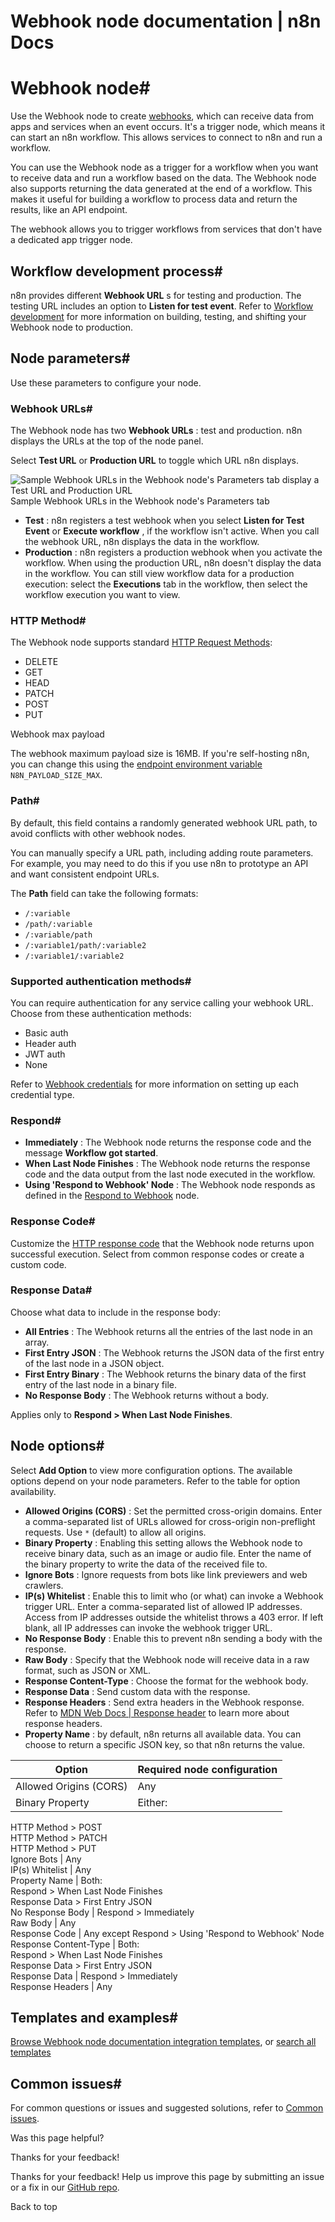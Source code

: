 # Webhook node documentation | n8n Docs

[ ](https://github.com/n8n-io/n8n-docs/edit/main/docs/integrations/builtin/core-nodes/n8n-nodes-base.webhook/index.md "Edit this page")

# Webhook node#

Use the Webhook node to create [webhooks](https://en.wikipedia.org/wiki/Webhook), which can receive data from apps and services when an event occurs. It's a trigger node, which means it can start an n8n workflow. This allows services to connect to n8n and run a workflow.

You can use the Webhook node as a trigger for a workflow when you want to receive data and run a workflow based on the data. The Webhook node also supports returning the data generated at the end of a workflow. This makes it useful for building a workflow to process data and return the results, like an API endpoint.

The webhook allows you to trigger workflows from services that don't have a dedicated app trigger node.

## Workflow development process#

n8n provides different **Webhook URL** s for testing and production. The testing URL includes an option to **Listen for test event**. Refer to [Workflow development](workflow-development/) for more information on building, testing, and shifting your Webhook node to production.

## Node parameters#

Use these parameters to configure your node.

### Webhook URLs#

The Webhook node has two **Webhook URLs** : test and production. n8n displays the URLs at the top of the node panel.

Select **Test URL** or **Production URL** to toggle which URL n8n displays.

![Sample Webhook URLs in the Webhook node's Parameters tab display a Test URL and Production URL](../../../../_images/integrations/builtin/core-nodes/webhook/webhook-urls.png) Sample Webhook URLs in the Webhook node's Parameters tab

  * **Test** : n8n registers a test webhook when you select **Listen for Test Event** or **Execute workflow** , if the workflow isn't active. When you call the webhook URL, n8n displays the data in the workflow.
  * **Production** : n8n registers a production webhook when you activate the workflow. When using the production URL, n8n doesn't display the data in the workflow. You can still view workflow data for a production execution: select the **Executions** tab in the workflow, then select the workflow execution you want to view.

### HTTP Method#

The Webhook node supports standard [HTTP Request Methods](https://developer.mozilla.org/en-US/docs/Web/HTTP/Methods):

  * DELETE
  * GET
  * HEAD
  * PATCH
  * POST
  * PUT

Webhook max payload

The webhook maximum payload size is 16MB. If you're self-hosting n8n, you can change this using the [endpoint environment variable](../../../../hosting/configuration/environment-variables/endpoints/) `N8N_PAYLOAD_SIZE_MAX`.

### Path#

By default, this field contains a randomly generated webhook URL path, to avoid conflicts with other webhook nodes. 

You can manually specify a URL path, including adding route parameters. For example, you may need to do this if you use n8n to prototype an API and want consistent endpoint URLs.

The **Path** field can take the following formats:

  * `/:variable`
  * `/path/:variable`
  * `/:variable/path`
  * `/:variable1/path/:variable2`
  * `/:variable1/:variable2`

### Supported authentication methods#

You can require authentication for any service calling your webhook URL. Choose from these authentication methods:

  * Basic auth
  * Header auth
  * JWT auth
  * None

Refer to [Webhook credentials](../../credentials/webhook/) for more information on setting up each credential type.

### Respond#

  * **Immediately** : The Webhook node returns the response code and the message **Workflow got started**.
  * **When Last Node Finishes** : The Webhook node returns the response code and the data output from the last node executed in the workflow.
  * **Using 'Respond to Webhook' Node** : The Webhook node responds as defined in the [Respond to Webhook](../n8n-nodes-base.respondtowebhook/) node.

### Response Code#

Customize the [HTTP response code](https://developer.mozilla.org/en-US/docs/Web/HTTP/Status) that the Webhook node returns upon successful execution. Select from common response codes or create a custom code.

### Response Data#

Choose what data to include in the response body:

  * **All Entries** : The Webhook returns all the entries of the last node in an array.
  * **First Entry JSON** : The Webhook returns the JSON data of the first entry of the last node in a JSON object.
  * **First Entry Binary** : The Webhook returns the binary data of the first entry of the last node in a binary file.
  * **No Response Body** : The Webhook returns without a body.

Applies only to **Respond > When Last Node Finishes**.

## Node options#

Select **Add Option** to view more configuration options. The available options depend on your node parameters. Refer to the table for option availability.

  * **Allowed Origins (CORS)** : Set the permitted cross-origin domains. Enter a comma-separated list of URLs allowed for cross-origin non-preflight requests. Use `*` (default) to allow all origins.
  * **Binary Property** : Enabling this setting allows the Webhook node to receive binary data, such as an image or audio file. Enter the name of the binary property to write the data of the received file to.
  * **Ignore Bots** : Ignore requests from bots like link previewers and web crawlers.
  * **IP(s) Whitelist** : Enable this to limit who (or what) can invoke a Webhook trigger URL. Enter a comma-separated list of allowed IP addresses. Access from IP addresses outside the whitelist throws a 403 error. If left blank, all IP addresses can invoke the webhook trigger URL.
  * **No Response Body** : Enable this to prevent n8n sending a body with the response.
  * **Raw Body** : Specify that the Webhook node will receive data in a raw format, such as JSON or XML.
  * **Response Content-Type** : Choose the format for the webhook body.
  * **Response Data** : Send custom data with the response.
  * **Response Headers** : Send extra headers in the Webhook response. Refer to [MDN Web Docs | Response header](https://developer.mozilla.org/en-US/docs/Glossary/Response_header) to learn more about response headers.
  * **Property Name** : by default, n8n returns all available data. You can choose to return a specific JSON key, so that n8n returns the value.

Option | Required node configuration  
---|---  
Allowed Origins (CORS) | Any  
Binary Property | Either:   
HTTP Method > POST   
HTTP Method > PATCH   
HTTP Method > PUT  
Ignore Bots | Any  
IP(s) Whitelist | Any  
Property Name | Both:   
Respond > When Last Node Finishes   
Response Data > First Entry JSON  
No Response Body | Respond > Immediately  
Raw Body | Any  
Response Code | Any except Respond > Using 'Respond to Webhook' Node  
Response Content-Type | Both:   
Respond > When Last Node Finishes   
Response Data > First Entry JSON  
Response Data | Respond > Immediately  
Response Headers | Any  
  
## Templates and examples#

[Browse Webhook node documentation integration templates](https://n8n.io/integrations/webhook/), or [search all templates](https://n8n.io/workflows/)

## Common issues#

For common questions or issues and suggested solutions, refer to [Common issues](common-issues/).

Was this page helpful? 

Thanks for your feedback! 

Thanks for your feedback! Help us improve this page by submitting an issue or a fix in our [GitHub repo](https://github.com/n8n-io/n8n-docs). 

Back to top